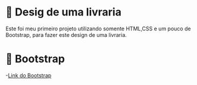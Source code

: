 

# 📕 Desig de uma livraria

Este foi meu primeiro projeto utilizando somente HTML,CSS e um pouco de Bootstrap, para fazer este design de uma livraria.

# 📄 Bootstrap

-[Link do Bootstrap](https://getbootstrap.com/)










 
 
